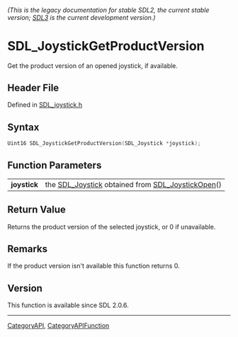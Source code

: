 ###### (This is the legacy documentation for stable SDL2, the current stable version; [SDL3](https://wiki.libsdl.org/SDL3/) is the current development version.)
# SDL_JoystickGetProductVersion

Get the product version of an opened joystick, if available.

## Header File

Defined in [SDL_joystick.h](https://github.com/libsdl-org/SDL/blob/SDL2/include/SDL_joystick.h)

## Syntax

```c
Uint16 SDL_JoystickGetProductVersion(SDL_Joystick *joystick);

```

## Function Parameters

|                  |                                                                                       |
| ---------------- | ------------------------------------------------------------------------------------- |
| **joystick**     | the [SDL_Joystick](SDL_Joystick) obtained from [SDL_JoystickOpen](SDL_JoystickOpen)() |

## Return Value

Returns the product version of the selected joystick, or 0 if unavailable.

## Remarks

If the product version isn't available this function returns 0.

## Version

This function is available since SDL 2.0.6.

----
[CategoryAPI](CategoryAPI), [CategoryAPIFunction](CategoryAPIFunction)

